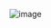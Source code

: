 ![image](https://user-images.githubusercontent.com/105165938/182149418-ccf6122a-5875-485b-b3fe-d8814c9438f6.png)